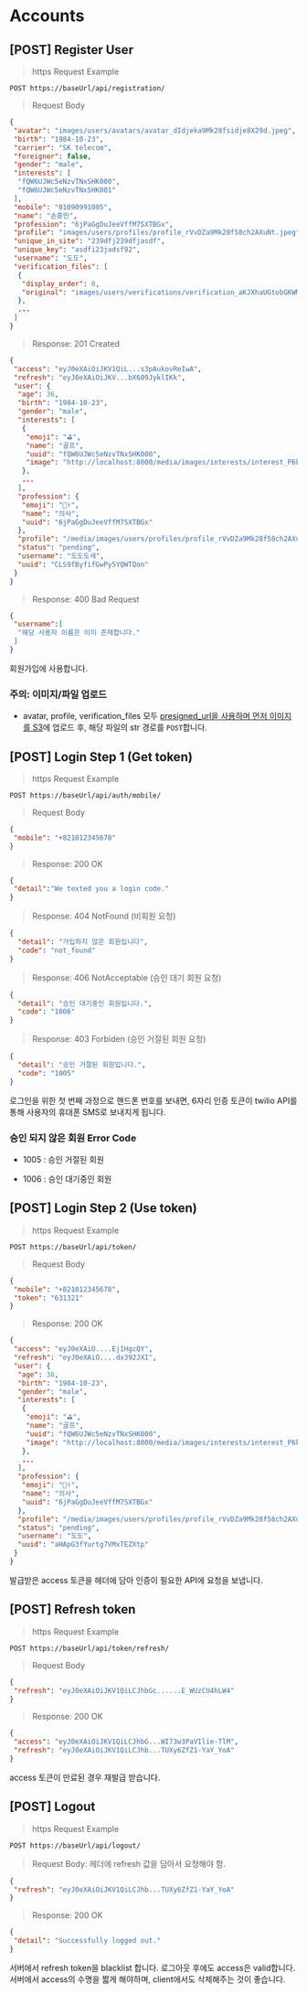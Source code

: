 # Accounts

## [POST] Register User

> https Request Example

```http
POST https://baseUrl/api/registration/
```

> Request Body

```json
{
 "avatar": "images/users/avatars/avatar_dIdjeka9Mk28fsidje8X29d.jpeg",
 "birth": "1984-10-23",
 "carrier": "SK telecom",
 "foreigner": false,
 "gender": "male",
 "interests": [
  "fQW6UJWc5eNzvTNxSHK000",
  "fQW6UJWc5eNzvTNxSHK001"
 ],
 "mobile": "01090991005",
 "name": "손흥민",
 "profession": "6jPaGgDuJeeVffM7SXTBGx",
 "profile": "images/users/profiles/profile_rVvDZa9Mk28f58ch2AXuNt.jpeg",
 "unique_in_site": "239dfj239dfjasdf",
 "unique_key": "asdfi23jadsf92",
 "username": "도도",
 "verification_files": [
  {
   "display_order": 0,
   "original": "images/users/verifications/verification_aKJXhaUGtobGKWMJSRHiti.jpeg"
  },
  ...
 ]
}
```

> Response: 201 Created

```json
{
 "access": "eyJ0eXAiOiJKV1QiL...s3pAukovReIwA",
 "refresh": "eyJ0eXAiOiJKV...bX609JyklIKk",
 "user": {
  "age": 36,
  "birth": "1984-10-23",
  "gender": "male",
  "interests": [
   {
    "emoji": "⛳",
    "name": "골프",
    "uuid": "fQW6UJWc5eNzvTNxSHK000",
    "image": "http://localhost:8000/media/images/interests/interest_P6kjacMDyoBQZXHVy3d6Q8.jpeg"
   },
   ...
  ],
  "profession": {
   "emoji": "👨‍⚕️",
   "name": "의사",
   "uuid": "6jPaGgDuJeeVffM7SXTBGx"
  },
  "profile": "/media/images/users/profiles/profile_rVvDZa9Mk28f58ch2AXuNt.jpeg",
  "status": "pending",
  "username": "도도도새",
  "uuid": "CLS9fByfifGwPy5YQWTQon"
 }
}
```

> Response: 400 Bad Request

```json
{
 "username":[
  "해당 사용자 이름은 이미 존재합니다."
 ]
}
```

회원가입에 사용합니다. 

### 주의: 이미지/파일 업로드

* avatar, profile, verification_files 모두 [presigned_url을 사용하며 먼저 이미지를 S3](#sign-s3)에 업로드 후, 해당 파일의 str 경로를 `POST`합니다.

## [POST] Login Step 1 (Get token)

> https Request Example

```http
POST https://baseUrl/api/auth/mobile/
```

> Request Body

```json
{
 "mobile": "+821012345678"
}
```

> Response: 200 OK

```json
{
 "detail":"We texted you a login code."
}
```

> Response: 404 NotFound (비회원 요청)

```json
{
  "detail": "가입하지 않은 회원입니다",
  "code": "not_found"
}
```

> Response: 406 NotAcceptable (승인 대기 회원 요청)

```json
{
  "detail": "승인 대기중인 회원입니다.",
  "code": "1006"
}
```

> Response: 403 Forbiden (승인 거절된 회원 요청)

```json
{
  "detail": "승인 거절된 회원입니다.",
  "code": "1005"
}
```

로그인을 위한 첫 번째 과정으로 핸드폰 번호를 보내면, 6자리 인증 토큰이 twilio API를 통해 사용자의 휴대폰 SMS로 보내지게 됩니다. 

### 승인 되지 않은 회원 Error Code

- 1005 : 승인 거절된 회원

- 1006 : 승인 대기중인 회원


## [POST] Login Step 2 (Use token)

> https Request Example

```http
POST https://baseUrl/api/token/
```

> Request Body

```json
{
 "mobile": "+821012345678",
 "token": "631321"
}
```

> Response: 200 OK

```json
{
 "access": "eyJ0eXAiO....Ej1HgcQY",
 "refresh": "eyJ0eXAiO....dx392JXI",
 "user": {
  "age": 36,
  "birth": "1984-10-23",
  "gender": "male",
  "interests": [
   {
    "emoji": "⛳",
    "name": "골프",
    "uuid": "fQW6UJWc5eNzvTNxSHK000",
    "image": "http://localhost:8000/media/images/interests/interest_P6kjacMDyoBQZXHVy3d6Q8.jpeg"
   },
   ...
  ],
  "profession": {
   "emoji": "👨‍⚕️",
   "name": "의사",
   "uuid": "6jPaGgDuJeeVffM7SXTBGx"
  },
  "profile": "/media/images/users/profiles/profile_rVvDZa9Mk28f58ch2AXuNt.jpeg",
  "status": "pending",
  "username": "도도",
  "uuid": "aHApG3fYurtg7VMxTEZXtp"
 }
}
```

발급받은 access 토큰을 헤더에 담아 인증이 필요한 API에 요청을 보냅니다.

## [POST] Refresh token

> https Request Example

```http
POST https://baseUrl/api/token/refresh/
```

> Request Body

```json
{
 "refresh": "eyJ0eXAiOiJKV1QiLCJhbGc......E_WUzCU4hLW4"
}
```

> Response: 200 OK

```json
{
 "access": "eyJ0eXAiOiJKV1QiLCJhbG...WI73w3PaVIlie-TlM",
 "refresh": "eyJ0eXAiOiJKV1QiLCJhb...TUXy6ZfZ1-YaY_YoA"
}
```

access 토큰이 만료된 경우 재발급 받습니다.

## [POST] Logout

> https Request Example

```http
POST https://baseUrl/api/logout/
```

> Request Body: 헤더에 refresh 값을 담아서 요청해야 함.

```json
{
 "refresh": "eyJ0eXAiOiJKV1QiLCJhb...TUXy6ZfZ1-YaY_YoA"
}
```

> Response: 200 OK

```json
{
 "detail": "Successfully logged out."
}
```

서버에서 refresh token을 blacklist 합니다. 로그아웃 후에도 access은 valid합니다. 서버에서 access의 수명을 짧게 해야하며, client에서도 삭제해주는 것이 좋습니다.

